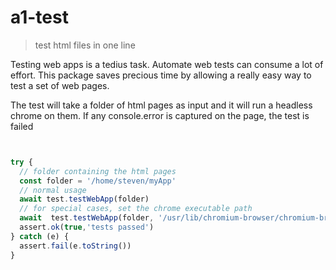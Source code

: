 # a1-test

> test html files in one line

Testing web apps is a tedius task. Automate web tests can consume a lot of effort. This package saves precious time by allowing a really easy way to test a set of web pages.

The test will take a folder of html pages as input and it will run a headless chrome on them. If any console.error is captured on the page, the test is failed

```javascript


try {
  // folder containing the html pages
  const folder = '/home/steven/myApp'
  // normal usage
  await test.testWebApp(folder)
  // for special cases, set the chrome executable path
  await  test.testWebApp(folder, '/usr/lib/chromium-browser/chromium-browser')
  assert.ok(true,'tests passed')
} catch (e) {
  assert.fail(e.toString())
}

```
